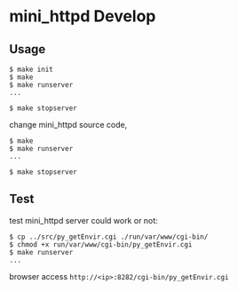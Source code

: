 # mini_httpd Develop



## Usage

```shell
$ make init
$ make
$ make runserver
...

$ make stopserver
```



change mini_httpd source code,

```shell
$ make
$ make runserver
...

$ make stopserver
```



## Test

test mini_httpd server could work or not:

```shell
$ cp ../src/py_getEnvir.cgi ./run/var/www/cgi-bin/
$ chmod +x run/var/www/cgi-bin/py_getEnvir.cgi
$ make runserver
...

```

browser access `http://<ip>:8282/cgi-bin/py_getEnvir.cgi`



